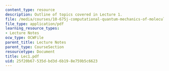 ```yaml
---
content_type: resource
description: Outline of topics covered in Lecture 1.
file: /media/courses/10-675j-computational-quantum-mechanics-of-molecular-and-extended-systems-fall-2004/25f20b67535dbd3d6b198e759b5c6623_Lec1.pdf
file_type: application/pdf
learning_resource_types:
- Lecture Notes
ocw_type: OCWFile
parent_title: Lecture Notes
parent_type: CourseSection
resourcetype: Document
title: Lec1.pdf
uid: 25f20b67-535d-bd3d-6b19-8e759b5c6623
---
```

